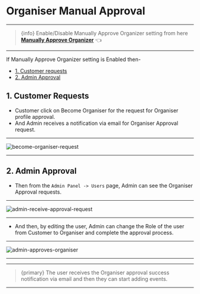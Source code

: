# Organiser Manual Approval

---

> {info} Enable/Disable Manually Approve Organizer setting from here **[Manually Approve Organizer](https://eventmie-pro-docs.classiebit.com/docs/1.7/admin/settings#Multi-Vendor)** 👈

---

If Manually Approve Organizer setting is Enabled then-

-   [1. Customer requests](#1-customer-requests)
-   [2. Admin Approval](#2-admin-approval)

<a name="1-customer-requests"></a>

## 1. Customer Requests

-   Customer click on Become Organiser for the request for Organiser profile approval.
-   And Admin receives a notification via email for Organiser Approval request.

---

![become-organiser-request](/images/v2/EventmieProFullyLoadedV2.0/CustomerRequestss.png "become-organiser-request")

---

<a name="2-admin-approval"></a>

## 2. Admin Approval

-   Then from the `Admin Panel -> Users` page, Admin can see the Organiser Approval requests.

---

![admin-receive-approval-request](/images/admin-receive-approval-request.jpg "admin-receive-approval-request")

---

-   And then, by editing the user, Admin can change the Role of the user from Customer to Organiser and complete the approval process.

---

![admin-approves-organiser](/images/admin-approves-organiser.jpg "admin-approves-organiser")

---

---

> {primary} The user receives the Organiser approval success notification via email and then they can start adding events.

---
